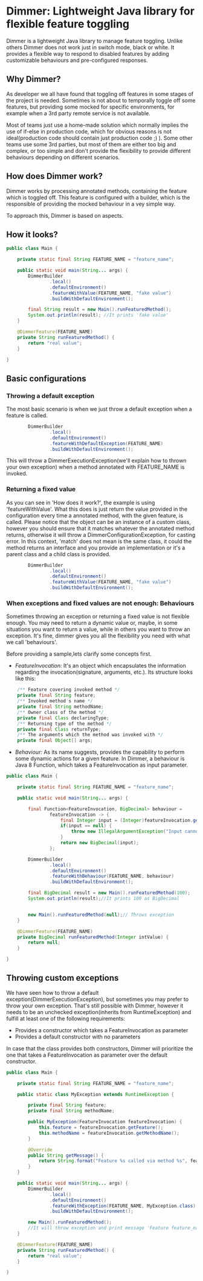 # Dimmer: Lightweight Java library for flexible feature toggling
Dimmer is a lightweight Java library to manage feature toggling. Unlike others Dimmer does not work 
just in switch mode, black or white. It provides a flexible way to respond to disabled
features by adding customizable behaviours and pre-configured responses.

## Why Dimmer?
As developer we all have found that toggling off features in some stages of the project 
is needed. Sometimes is not about to temporally toggle off some features, but providing 
some mocked for specific environments, for example when a 3rd party remote service is not
available.

Most of teams just use a home-made solution which normally implies the use of if-else 
in production code, which for obvious reasons is not ideal(production code should contain
just production code ;) ). Some other teams use some 3rd parties, but most of them are
either too big and complex, or too simple and don't provide the flexibility to provide
different behaviours depending on different scenarios.

## How does Dimmer work?
Dimmer works by processing annotated methods, containing the feature which is toggled off.
This feature is configured with a builder, which is the responsible of providing the 
mocked behaviour in a vey simple way.

To approach this, Dimmer is based on aspects.

## How it looks?
```java
public class Main {

    private static final String FEATURE_NAME = "feature_name";

    public static void main(String... args) {
        DimmerBuilder
                .local()
                .defaultEnvironment()
                .featureWithValue(FEATURE_NAME, "fake value")
                .buildWithDefaultEnvironment();

        final String result = new Main().runFeaturedMethod();
        System.out.println(result); //It prints 'fake value'
    }

    @DimmerFeature(FEATURE_NAME)
    private String runFeaturedMethod() {
        return "real value";
    }

}
```

## Basic configurations
### Throwing a default exception 
The most basic scenario is when we just throw a default exception when a feature is called.
```java
        DimmerBuilder
                .local()
                .defaultEnvironment()
                .featureWithDefaultException(FEATURE_NAME)
                .buildWithDefaultEnvironment();
```

This will throw a DimmerExecutionException(we'll explain how to thrown your own exception) 
when a method annotated with FEATURE_NAME is invoked.

### Returning a fixed value
As you can see in 'How does it work?', the example is using 'featureWithValue'. What this does
is just return the value provided in the configuration every time a annotated method, with the given feature,
is called. Please notice that the object can be an instance of a custom class, however you should
ensure that it matches whatever the annotated method returns, otherwise it will throw a DimmerConfigurationException, 
for casting error. In this context, 'match' does not mean is the same class, it could the method returns an interface 
and you provide an implementation or it's a parent class and a child class is provided.
```java
        DimmerBuilder
                .local()
                .defaultEnvironment()
                .featureWithValue(FEATURE_NAME, "fake value")
                .buildWithDefaultEnvironment();
```

### When exceptions and fixed values are not enough: Behaviours
Sometimes throwing an exception or returning a fixed value is not flexible enough. You may need to return a dynamic value 
or, maybe, in some situations you want to return a value, while in others you want to throw an exception. It's fine, dimmer gives you 
all the flexibility you need with what we call 'behaviours'. 

Before providing a sample,lets clarify some concepts first.

- *FeatureInvocation:* It's an object which encapsulates the information regarding the invocation(signature, arguments, etc.). 
Its structure  looks like this:
```java
    /** Feature covering invoked method */
    private final String feature;
    /** Invoked method's name */
    private final String methodName;
    /** Owner class of the method */
    private final Class declaringType;
    /** Returning type of the method */
    private final Class returnType;
    /** The arguments which the method was invoked with */
    private final Object[] args;
```

- *Behaviour:* As its name suggests, provides the capability to perform some dynamic actions for a given feature.
In Dimmer, a behaviour is Java 8 Function, which takes a FeatureInvocation as input parameter.
```java
public class Main {

    private static final String FEATURE_NAME = "feature_name";

    public static void main(String... args) {

        final Function<FeatureInvocation, BigDecimal> behaviour =
                featureInvocation -> {
                    final Integer input = (Integer)featureInvocation.getArgs()[0];
                    if(input == null) {
                        throw new IllegalArgumentException("Input cannot be null");
                    }
                    return new BigDecimal(input);
                };

        DimmerBuilder
                .local()
                .defaultEnvironment()
                .featureWithBehaviour(FEATURE_NAME, behaviour)
                .buildWithDefaultEnvironment();

        final BigDecimal result = new Main().runFeaturedMethod(100);
        System.out.println(result);//It prints 100 as BigDecimal


        new Main().runFeaturedMethod(null);// Throws exception
    }

    @DimmerFeature(FEATURE_NAME)
    private BigDecimal runFeaturedMethod(Integer intValue) {
        return null;
    }

}
```

## Throwing custom exceptions
We have seen how to throw a default exception(DimmerExecutionException), but sometimes you
may prefer to throw your own exception. That's still possible with Dimmer, however it 
needs to be an unchecked exception(inherits from RuntimeException) and fulfill  at least one 
of the following requirements:

- Provides a constructor which takes a FeatureInvocation as parameter
- Provides a default constructor with no parameters

In case that the class provides both constructors, Dimmer will prioritize the one that takes a FeatureInvocation as parameter 
over the default constructor.
```java
public class Main {

    private static final String FEATURE_NAME = "feature_name";

    public static class MyException extends RuntimeException {

        private final String feature;
        private final String methodName;

        public MyException(FeatureInvocation featureInvocation) {
            this.feature = featureInvocation.getFeature();
            this.methodName = featureInvocation.getMethodName();
        }

        @Override
        public String getMessage() {
            return String.format("Feature %s called via method %s", feature, methodName);
        }
    }

    public static void main(String... args) {
        DimmerBuilder
                .local()
                .defaultEnvironment()
                .featureWithException(FEATURE_NAME, MyException.class)
                .buildWithDefaultEnvironment();

        new Main().runFeaturedMethod();
        //It will throw exception and print message 'Feature feature_name called via method runFeaturedMethod'
    }

    @DimmerFeature(FEATURE_NAME)
    private String runFeaturedMethod() {
        return "real value";
    }

}
```


